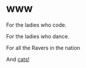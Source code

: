 # www

For the ladies who code.

For the ladies who dance.

For all the Ravers in the nation

And [cats!](https://github.com/Ohrworm/web-web-what/blob/master/cat_turning.gif)

